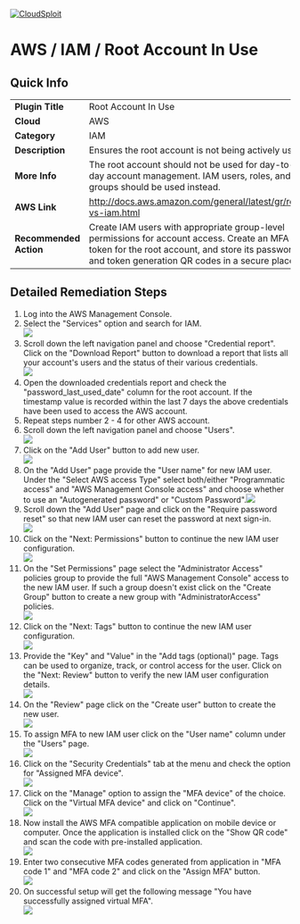 [![CloudSploit](https://cloudsploit.com/img/logo-new-big-text-100.png "CloudSploit")](https://cloudsploit.com)

# AWS / IAM / Root Account In Use

## Quick Info

| | |
|-|-|
| **Plugin Title** | Root Account In Use |
| **Cloud** | AWS |
| **Category** | IAM |
| **Description** | Ensures the root account is not being actively used |
| **More Info** | The root account should not be used for day-to-day account management. IAM users, roles, and groups should be used instead. |
| **AWS Link** | http://docs.aws.amazon.com/general/latest/gr/root-vs-iam.html |
| **Recommended Action** | Create IAM users with appropriate group-level permissions for account access. Create an MFA token for the root account, and store its password and token generation QR codes in a secure place. |

## Detailed Remediation Steps
1. Log into the AWS Management Console.
2. Select the "Services" option and search for IAM. </br><img src="/resources/aws/iam/root-account-in-use/step2.png"/>
3. Scroll down the left navigation panel and choose "Credential report". Click on the "Download Report" button to download a report that lists all your account's users and the status of their various credentials. </br><img src="/resources/aws/iam/root-account-in-use/step3.png"/>
4. Open the downloaded credentials report and check the "password_last_used_date" column for the root account. If the timestamp value is recorded within the last 7 days the above credentials have been used to access the AWS account.</br>
5. Repeat steps number 2 - 4 for other AWS account.</br>
6. Scroll down the left navigation panel and choose "Users". </br><img src="/resources/aws/iam/root-account-in-use/step6.png"/>
7. Click on the "Add User" button to add new user.</br><img src="/resources/aws/iam/root-account-in-use/step7.png"/>
8. On the "Add User" page provide the "User name" for new IAM user. Under the "Select AWS access Type" select both/either "Programmatic access" and "AWS Management Console access" and choose whether to use an "Autogenerated password" or "Custom Password".<img src="/resources/aws/iam/root-account-in-use/step8.png"/>
9. Scroll down the "Add User" page and click on the "Require password reset" so that new IAM user can reset the password at next sign-in.</br><img src="/resources/aws/iam/root-account-in-use/step9.png"/>
10. Click on the "Next: Permissions" button to continue the new IAM user configuration.</br><img src="/resources/aws/iam/root-account-in-use/step10.png"/>
11. On the "Set Permissions" page select the "Administrator Access" policies group to provide the full "AWS Management Console" access to the new IAM user. If such a group doesn't exist click on the "Create Group" button to create a new group with "AdministratorAccess" policies.</br><img src="/resources/aws/iam/root-account-in-use/step11.png"/>
12. Click on the "Next: Tags" button to continue the new IAM user configuration.</br><img src="/resources/aws/iam/root-account-in-use/step12.png"/>
13. Provide the "Key" and "Value" in the "Add tags (optional)" page. Tags can be used to organize, track, or control access for the user. Click on the "Next: Review" button to verify the new IAM user configuration details.</br><img src="/resources/aws/iam/root-account-in-use/step13.png"/>
14. On the "Review" page click on the "Create user" button to create the new user.</br><img src="/resources/aws/iam/root-account-in-use/step14.png"/>
15. To assign MFA to new IAM user click on the "User name" column under the "Users" page.</br><img src="/resources/aws/iam/root-account-in-use/step15.png"/>
16. Click on the "Security Credentials" tab at the menu and check the option for "Assigned MFA device".</br><img src="/resources/aws/iam/root-account-in-use/step16.png"/>
17. Click on the "Manage" option to assign the "MFA device" of the choice. Click on the "Virtual MFA device" and click on "Continue". </br><img src="/resources/aws/iam/root-account-in-use/step17.png"/>
18. Now install the AWS MFA compatible application on mobile device or computer. Once the application is installed click on the "Show QR code" and scan the code with pre-installed application.</br><img src="/resources/aws/iam/root-account-in-use/step18.png"/>
19. Enter two consecutive MFA codes generated from application in "MFA code 1" and "MFA code 2" and click on the "Assign MFA" button.</br><img src="/resources/aws/iam/root-account-in-use/step19.png"/>
20. On successful setup will get the following message "You have successfully assigned virtual MFA". </br><img src="/resources/aws/iam/root-account-in-use/step20.png"/>

